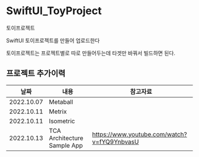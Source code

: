 # SwiftUI_ToyProject

토이프로젝트

SwiftUI 토이프로젝트를 만들어 업로드한다

토이프로젝트는 프로젝트별로 따로 만들어두는데 타겟만 바꿔서 빌드하면 된다.

## 프로젝트 추가이력

| 날짜  | 내용 | 참고자료 |
| ------ | ------ | ------ |
| 2022.10.07 | Metaball | |
| 2022.10.11 | Metrix | |
| 2022.10.11 | Isometric | |
| 2022.10.13 | TCA Architecture Sample App | https://www.youtube.com/watch?v=fYQ9YnbvasU |






